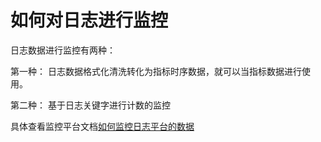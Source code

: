 # 如何对日志进行监控


日志数据进行监控有两种：

第一种： 日志数据格式化清洗转化为指标时序数据，就可以当指标数据进行使用。

第二种： 基于日志关键字进行计数的监控

具体查看监控平台文档[如何监控日志平台的数据](../../../../../Monitor/3.6/UserGuide/ProductFeatures/alarm-configurations/log_monitor.md)